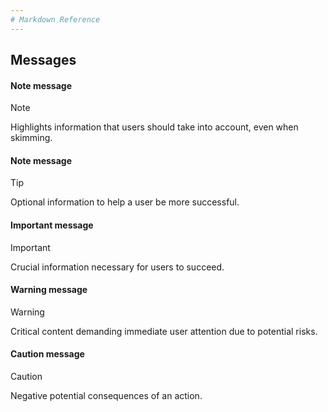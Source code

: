 ```yaml
---
# Markdown Reference
---
```

## Messages
#### Note message
> [!NOTE]  
> Highlights information that users should take into account, even when skimming.
#### Note message
> [!TIP]
> Optional information to help a user be more successful.
#### Important message
> [!IMPORTANT]  
> Crucial information necessary for users to succeed.
#### Warning message
> [!WARNING]  
> Critical content demanding immediate user attention due to potential risks.
#### Caution message
> [!CAUTION]
> Negative potential consequences of an action.
